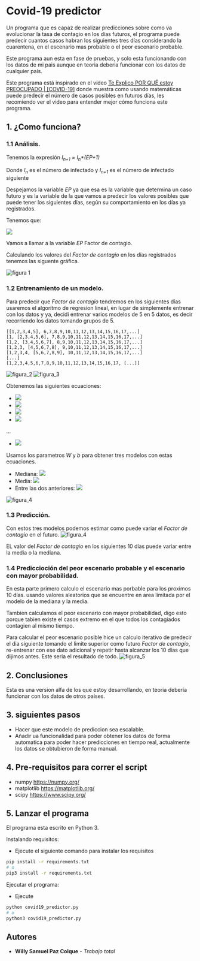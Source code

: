 # Covid-19 predictor

Un programa que es capaz de realizar predicciones sobre como va evolucionar la tasa de contagio en los días futuros, el programa puede predecir cuantos casos habran los siguientes tres días considerando la cuarentena, en el escenario mas probable o el peor escenario probable.

Este programa aun esta en fase de pruebas, y solo esta funcionando con los datos de mi pais aunque en teoria deberia funcionar con los datos de cualquier pais.

Este programa está inspirado en el vídeo [Te Explico POR QUÉ estoy PREOCUPADO | [COVID-19]](https://youtu.be/-PUT0hZiZEw) donde muestra como usando matemáticas puede predecir el número de casos posibles en futuros días, les recomiendo ver el video para entender mejor cómo funciona este programa.

## 1. ¿Como funciona?

### 1.1 Análisis.

Tenemos la expresión *I<sub>n+1</sub> = I<sub>n</sub>\*(EP+1)* 

Donde *I<sub>n</sub>* es el número de infectado
y *I<sub>n+1</sub>* es el número de infectado siguiente

Despejamos la variable *EP* ya que esa es la variable que determina un caso futuro y es la variable de la que vamos a predecir los valores posibles que puede tener los siguientes días, según su comportamiento en los días ya registrados.

Tenemos que:

<img src="https://latex.codecogs.com/svg.latex?\Large&space;EP=\frac{I_{n+1}}{I_{n}}-1"/>

Vamos a llamar a la variable *EP* Factor de contagio.

Calculando los valores del *Factor de contagio* en los días registrados tenemos las siguente gráfica.

![figura 1](./.github/Figure_1.png)

### 1.2 Entrenamiento de un modelo.
Para predecir que *Factor de contagio* tendremos en los siguientes días usaremos el algoritmo de regresion lineal, en lugar de simplemente entrenar con los datos y ya, decidi entrenar varios modelos de 5 en 5 datos, es decir recorriendo los datos tomando grupos de 5.

```
[[1,2,3,4,5], 6,7,8,9,10,11,12,13,14,15,16,17,...]
[1, [2,3,4,5,6], 7,8,9,10,11,12,13,14,15,16,17,...]
[1,2, [3,4,5,6,7], 8,9,10,11,12,13,14,15,16,17,...]
[1,2,3, [4,5,6,7,8], 9,10,11,12,13,14,15,16,17,...]
[1,2,3,4, [5,6,7,8,9], 10,11,12,13,14,15,16,17,...]
[...]
[1,2,3,4,5,6,7,8,9,10,11,12,13,14,15,16,17, [...]]
```
![figura_2](./.github/Figure_2.gif)
![figura_3](./.github/Figure_2.png)

Obtenemos las siguientes ecuaciones:
- <img src="https://latex.codecogs.com/svg.latex?\Large&space;y_{1}=W_{1}*X + b_{1}"/>
- <img src="https://latex.codecogs.com/svg.latex?\Large&space;y_{2}=W_{2}*X + b_{2}"/>
- <img src="https://latex.codecogs.com/svg.latex?\Large&space;y_{3}=W_{3}*X + b_{3}"/>
- <img src="https://latex.codecogs.com/svg.latex?\Large&space;y_{4}=W_{4}*X + b_{4}"/>
...
- <img src="https://latex.codecogs.com/svg.latex?\Large&space;y_{n}=W_{n}*X + b_{n}"/>

Usamos los parametros *W* y *b* para obtener tres modelos con estas ecuaciones.

- Mediana: <img src="https://latex.codecogs.com/svg.latex?\Large&space;y_{median}=\widetilde{W}*X + \widetilde{b}"/>
- Media: <img src="https://latex.codecogs.com/svg.latex?\Large&space;Y_{mean} =\overline{W}*X + \overline{b}"/>
- Entre las dos anteriores: <img src="https://latex.codecogs.com/svg.latex?\Large&space;Y=W*X + b"/>

![figura_4](./.github/Figure_3.png)

### 1.3 Predicción.

Con estos tres modelos podemos estimar como puede variar el *Factor de contagio* en el futuro.
![figura_4](./.github/Figure_4.png)

EL valor del *Factor de contagio* en los siguientes 10 días puede variar entre la media o la mediana.

### 1.4 Prediccioción del peor escenario probable y el escenario con mayor probabilidad.

En esta parte primero calculo el escenario mas porbable para los proximos 10 días. usando valores aleatorios que se encuentre en area limitada por el modelo de la mediana y la media.

Tambien calculamos el peor escenario con mayor probabilidad, digo esto porque tabien existe el casos extremo en el que todos los contagiados contagien al mismo tiempo.

Para calcular el peor escenario posible hice un calculo iterativo de predecir el dia siguiente tomando el limite superior como futuro *Factor de contagio*, re-entrenar con ese dato adicional y repetir hasta alcanzar los 10 días que dijimos antes. Este seria el resultado de todo.
![figura_5](./.github/Figure_5.png)

## 2. Conclusiones

Esta es una version alfa de los que estoy desarrollando, en teoria debería funcionar con los datos de otros paises.

## 3. siguientes pasos

- Hacer que este modelo de prediccion sea escalable.
- Añadir ua funcionalidad para poder obtener los datos de forma automatica para poder hacer predicciones en tiempo real, actualmente los datos se obtubieron de forma manual.

## 4. Pre-requisitos para correr el script
- numpy          https://numpy.org/
- matplotlib     https://matplotlib.org/
- scipy          https://www.scipy.org/

## 5. Lanzar el programa

El programa esta escrito en Python 3.

Instalando requisitos:
- Ejecute el siguiente comando para instalar los requisitos
```bash
pip install -r requirements.txt
# o 
pip3 install -r requirements.txt
```
Ejecutar el programa:
- Ejecute
```bash
python covid19_predictor.py 
# o
python3 covid19_predictor.py 

```

## Autores

* **Willy Samuel Paz Colque** - *Trabajo total*
